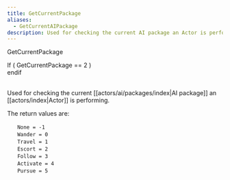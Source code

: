 ```yaml
---
title: GetCurrentPackage
aliases:
  - GetCurrentAIPackage
description: Used for checking the current AI package an Actor is performing.
---
```

GetCurrentPackage

If ( GetCurrentPackage == 2 )  
endif  
<br>

Used for checking the current [[actors/ai/packages/index|AI package]] an [[actors/index|Actor]] is performing.

The return values are:

&nbsp; &nbsp; &nbsp; `None = -1`  
&nbsp; &nbsp; &nbsp; `Wander = 0`  
&nbsp; &nbsp; &nbsp; `Travel = 1`  
&nbsp; &nbsp; &nbsp; `Escort = 2`  
&nbsp; &nbsp; &nbsp; `Follow = 3`  
&nbsp; &nbsp; &nbsp; `Activate = 4`  
&nbsp; &nbsp; &nbsp; `Pursue = 5`  
